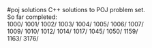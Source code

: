#poj solutions
C++ solutions to POJ problem set.</br>
So far completed: </br>
1000/
1001/
1002/
1003/
1004/
1005/
1006/
1007/</br>
1009/
1010/
1012/
1014/
1017/
1045/
1050/
1159/</br>
1163/
3176/

